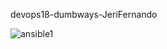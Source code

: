  devops18-dumbways-JeriFernando

![ansible1](https://github.com/jerryfernando/devops18-dumbways-JeriFernando/assets/23428256/00e31a04-29e7-4510-83e7-e488eff6fe09)
